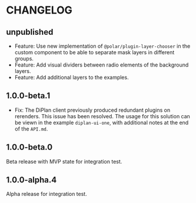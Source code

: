 # CHANGELOG

## unpublished

- Feature: Use new implementation of `@polar/plugin-layer-chooser` in the custom component to be able to separate mask layers in different groups.
- Feature: Add visual dividers between radio elements of the background layers.
- Feature: Add additional layers to the examples.

## 1.0.0-beta.1

- Fix: The DiPlan client previously produced redundant plugins on rerenders. This issue has been resolved. The usage for this solution can be viewn in the example `diplan-ui-one`, with additional notes at the end of the `API.md`.

## 1.0.0-beta.0

Beta release with MVP state for integration test.

## 1.0.0-alpha.4

Alpha release for integration test.
